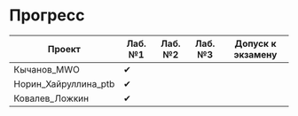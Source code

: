 # Прогресс

Проект                      | Лаб. №1 | Лаб. №2 | Лаб. №3 | Допуск к экзамену
----------------------------| ------- | ------- | ------- | ----------------
Кычанов_MWO                 | ✔       |         |         |
Норин_Хайруллина_ptb        | ✔       |         |         |
Ковалев_Ложкин              | ✔       |         |         |
